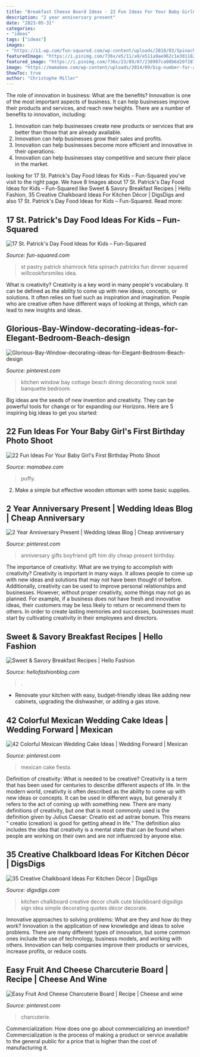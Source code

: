 ```yaml
---
title: "Breakfast Cheese Board Ideas - 22 Fun Ideas For Your Baby Girl&#039;s First Birthday Photo Shoot"
description: "2 year anniversary present"
date: "2023-05-31"
categories:
- "ideas"
tags: ["ideas"]
images:
- "https://i1.wp.com/fun-squared.com/wp-content/uploads/2018/03/Spinach-and-Feta-Pastry-Shamrock-4-from-willcookforsmiles.com_.jpg?resize=750%2C1255&amp;ssl=1"
featuredImage: "https://i.pinimg.com/736x/e5/11/a9/e511a9ae962c1e30118204871f6d96b8--dining-nook-kitchen-banquette.jpg"
featured_image: "https://i.pinimg.com/736x/23/89/07/238907ca90b6d20f287c48c4d847eea5.jpg"
image: "https://mamabee.com/wp-content/uploads/2014/09/big-number-for-a-big-girl.jpg"
ShowToc: true
author: "Christophe Miller"
---
```



The role of innovation in business: What are the benefits?
Innovation is one of the most important aspects of business. It can help businesses improve their products and services, and reach new heights. There are a number of benefits to innovation, including: 
1. Innovation can help businesses create new products or services that are better than those that are already available. 
2. Innovation can help businesses grow their sales and profits. 
3. Innovation can help businesses become more efficient and innovative in their operations. 
4. Innovation can help businesses stay competitive and secure their place in the market.

	

		
looking for 17 St. Patrick&#039;s Day Food Ideas for Kids – Fun-Squared you've visit to the right page. We have 8 Images about 17 St. Patrick&#039;s Day Food Ideas for Kids – Fun-Squared like Sweet &amp; Savory Breakfast Recipes | Hello Fashion, 35 Creative Chalkboard Ideas For Kitchen Décor | DigsDigs and also 17 St. Patrick&#039;s Day Food Ideas for Kids – Fun-Squared. Read more:
		
    
## 17 St. Patrick&#039;s Day Food Ideas For Kids – Fun-Squared

<img loading=lazy src="https://i1.wp.com/fun-squared.com/wp-content/uploads/2018/03/Spinach-and-Feta-Pastry-Shamrock-4-from-willcookforsmiles.com_.jpg?resize=750%2C1255&amp;ssl=1" onerror="this.onerror=null;this.src='https://tse4.mm.bing.net/th?id=OIP.9pN5BPdUwhnNk5QFEfCGFQHaMZ&amp;pid=15.1';" alt="17 St. Patrick&#039;s Day Food Ideas for Kids – Fun-Squared">

_Source: fun-squared.com_

>st pastry patrick shamrock feta spinach patricks fun dinner squared willcookforsmiles idea. 

	

What is creativity?
Creativity is a key word in many people's vocabulary. It can be defined as the ability to come up with new ideas, concepts, or solutions. It often relies on fuel such as inspiration and imagination. People who are creative often have different ways of looking at things, which can lead to new insights and ideas.

    
## Glorious-Bay-Window-decorating-ideas-for-Elegant-Bedroom-Beach-design

<img loading=lazy src="https://i.pinimg.com/736x/e5/11/a9/e511a9ae962c1e30118204871f6d96b8--dining-nook-kitchen-banquette.jpg" onerror="this.onerror=null;this.src='https://tse4.mm.bing.net/th?id=OIP.JN8GR7u0K7yUmdLIt8etEQHaLH&amp;pid=15.1';" alt="Glorious-Bay-Window-decorating-ideas-for-Elegant-Bedroom-Beach-design">

_Source: pinterest.com_

>kitchen window bay cottage beach dining decorating nook seat banquette bedroom. 

	

Big ideas are the seeds of new invention and creativity. They can be powerful tools for change or for expanding our Horizons. Here are 5 inspiring big ideas to get you started: 

    
## 22 Fun Ideas For Your Baby Girl&#039;s First Birthday Photo Shoot

<img loading=lazy src="https://mamabee.com/wp-content/uploads/2014/09/big-number-for-a-big-girl.jpg" onerror="this.onerror=null;this.src='https://tse4.mm.bing.net/th?id=OIP.Oe6LhJlPcqSa2mMVG7NvVwHaLH&amp;pid=15.1';" alt="22 Fun Ideas For Your Baby Girl&#039;s First Birthday Photo Shoot">

_Source: mamabee.com_

>puffy. 

	

2. Make a simple but effective wooden ottoman with some basic supplies.

    
## 2 Year Anniversary Present | Wedding Ideas Blog | Cheap Anniversary

<img loading=lazy src="https://i.pinimg.com/736x/62/80/d4/6280d4eb55716c6c4360783f06cc0c72---year-anniversary-wedding-anniversary-gifts.jpg" onerror="this.onerror=null;this.src='https://tse2.mm.bing.net/th?id=OIP.W9Uvo26BkLS83_D8HXNn-QHaJ3&amp;pid=15.1';" alt="2 Year Anniversary Present | Wedding Ideas Blog | Cheap anniversary">

_Source: pinterest.com_

>anniversary gifts boyfriend gift him diy cheap present birthday. 

	

The importance of creativity: What are we trying to accomplish with creativity?
Creativity is important in many ways. It allows people to come up with new ideas and solutions that may not have been thought of before. Additionally, creativity can be used to improve personal relationships and businesses. However, without proper creativity, some things may not go as planned. For example, if a business does not have fresh and innovative ideas, their customers may be less likely to return or recommend them to others. In order to create lasting memories and successes, businesses must start by cultivating creativity in their employees and directors.

    
## Sweet &amp; Savory Breakfast Recipes | Hello Fashion

<img loading=lazy src="https://www.hellofashionblog.com/wp-content/uploads/2016/09/granola.jpg" onerror="this.onerror=null;this.src='https://tse1.mm.bing.net/th?id=OIP.FdSXF8VHOEJWkO3DBMm5DAHaKS&amp;pid=15.1';" alt="Sweet &amp; Savory Breakfast Recipes | Hello Fashion">

_Source: hellofashionblog.com_

>. 

	

- Renovate your kitchen with easy, budget-friendly ideas like adding new cabinets, upgrading the dishwasher, or adding a gas stove.

    
## 42 Colorful Mexican Wedding Cake Ideas | Wedding Forward | Mexican

<img loading=lazy src="https://i.pinimg.com/736x/1e/67/e3/1e67e3baf22ccf936646e4aa1b1f6bac.jpg" onerror="this.onerror=null;this.src='https://tse1.mm.bing.net/th?id=OIP.nXfbq2NcP1t_pcoEmuvMIwHaLG&amp;pid=15.1';" alt="42 Colorful Mexican Wedding Cake Ideas | Wedding Forward | Mexican">

_Source: pinterest.com_

>mexican cake fiesta. 

	

Definition of creativity: What is needed to be creative?
Creativity is a term that has been used for centuries to describe different aspects of life. In the modern world, creativity is often described as the ability to come up with new ideas or concepts. It can be used in different ways, but generally it refers to the act of coming up with something new. There are many definitions of creativity, but one that is most commonly used is the definition given by Julius Caesar: Creatio est ad astrae bonum. This means “ creatio (creation) is good for getting ahead in life.” The definition also includes the idea that creativity is a mental state that can be found when people are working on their own and are not influenced by anyone else.

    
## 35 Creative Chalkboard Ideas For Kitchen Décor | DigsDigs

<img loading=lazy src="http://www.digsdigs.com/photos/creative-chalkboard-ideas-for-kitchen-decor-1.jpg" onerror="this.onerror=null;this.src='https://tse1.mm.bing.net/th?id=OIP.ELil3yYJQW0H3uUdufmb7QHaLI&amp;pid=15.1';" alt="35 Creative Chalkboard Ideas For Kitchen Décor | DigsDigs">

_Source: digsdigs.com_

>kitchen chalkboard creative decor chalk cute blackboard digsdigs sign idea simple decorating quotes décor decorate. 

	

Innovative approaches to solving problems: What are they and how do they work?
Innovation is the application of new knowledge and ideas to solve problems. There are many different types of innovation, but some common ones include the use of technology, business models, and working with others. Innovation can help companies improve their products or services, increase profits, or reduce costs.

    
## Easy Fruit And Cheese Charcuterie Board | Recipe | Cheese And Wine

<img loading=lazy src="https://i.pinimg.com/736x/23/89/07/238907ca90b6d20f287c48c4d847eea5.jpg" onerror="this.onerror=null;this.src='https://tse1.mm.bing.net/th?id=OIP.ovj9EYmyiN7MNNeaB_PCKAHaLH&amp;pid=15.1';" alt="Easy Fruit And Cheese Charcuterie Board | Recipe | Cheese and wine">

_Source: pinterest.com_

>charcuterie. 

	

Commercialization: How does one go about commercializing an invention?
Commercialization is the process of making a product or service available to the general public for a price that is higher than the cost of manufacturing it.

